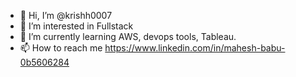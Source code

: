 - 👋 Hi, I’m @krishh0007
- 👀 I’m interested in Fullstack 
- 🌱 I’m currently learning AWS, devops tools, Tableau.
- 📫 How to reach me https://www.linkedin.com/in/mahesh-babu-0b5606284


<!---
krishh0007/krishh0007 is a ✨ special ✨ repository because its `README.md` (this file) appears on your GitHub profile.
You can click the Preview link to take a look at your changes.
--->
